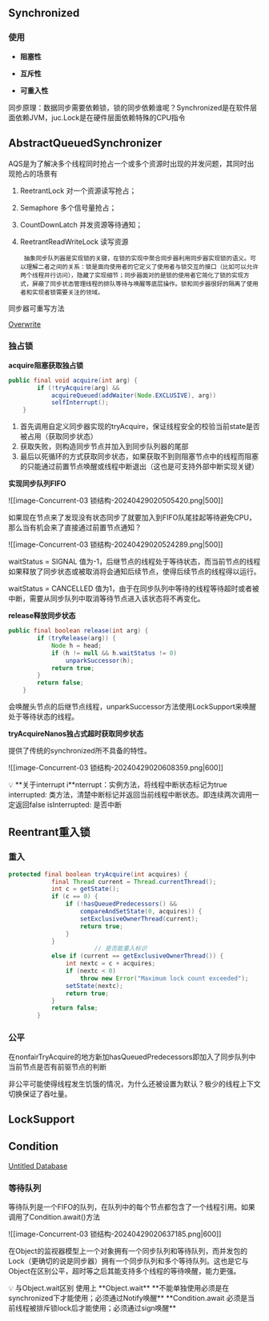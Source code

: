 ## Synchronized

### 使用

-  **阻塞性**

-  **互斥性**

-  **可重入性**




同步原理：数据同步需要依赖锁，锁的同步依赖谁呢？Synchronized是在软件层面依赖JVM，juc.Lock是在硬件层面依赖特殊的CPU指令



## AbstractQueuedSynchronizer

AQS是为了解决多个线程同时抢占一个或多个资源时出现的并发问题，其同时出现抢占的场景有

1. ReetrantLock 对一个资源读写抢占；
    
2. Semaphore 多个信号量抢占；
    
3. CountDownLatch 并发资源等待通知；
    
4. ReetrantReadWriteLock 读写资源
    
    ```
     抽象同步队列器是实现锁的关键，在锁的实现中聚合同步器利用同步器实现锁的语义。可以理解二者之间的关系：锁是面向使用者的它定义了使用者与锁交互的接口（比如可以允许两个线程并行访问），隐藏了实现细节；同步器面对的是锁的使用者它简化了锁的实现方式，屏蔽了同步状态管理线程的排队等待与唤醒等底层操作。锁和同步器很好的隔离了使用者和实现者锁需要关注的领域。
    ```
    

同步器可重写方法

[Overwrite](https://www.notion.so/e4042c8fac68402dad640da02b84b21c?pvs=21)

### 独占锁

**acquire阻塞获取独占锁**

```java
public final void acquire(int arg) {
        if (!tryAcquire(arg) &&
            acquireQueued(addWaiter(Node.EXCLUSIVE), arg))
            selfInterrupt();
    }
```

1. 首先调用自定义同步器实现的tryAcquire，保证线程安全的校验当前state是否被占用（获取同步状态）
2. 获取失败，则构造同步节点并加入到同步队列器的尾部
3. 最后以死循环的方式获取同步状态，如果获取不到则阻塞节点中的线程而阻塞的只能通过前置节点唤醒或线程中断退出（这也是可支持外部中断实现关键）

**实现同步队列FIFO**

![[image-Concurrent-03 锁结构-20240429020505420.png|500]]


如果现在节点来了发现没有状态同步了就要加入到FIFO队尾挂起等待避免CPU，那么当有机会来了直接通过前置节点通知？

![[image-Concurrent-03 锁结构-20240429020524289.png|500]]




waitStatus = SIGNAL 值为-1，后继节点的线程处于等待状态，而当前节点的线程如果释放了同步状态或被取消将会通知后续节点，使得后续节点的线程得以运行。

waitStatus = CANCELLED 值为1，由于在同步队列中等待的线程等待超时或者被中断，需要从同步队列中取消等待节点进入该状态将不再变化。

**release释放同步状态**

```java
public final boolean release(int arg) {
        if (tryRelease(arg)) {
            Node h = head;
            if (h != null && h.waitStatus != 0)
                unparkSuccessor(h);
            return true;
        }
        return false;
    }
```

会唤醒头节点的后继节点线程，unparkSuccessor方法使用LockSupport来唤醒处于等待状态的线程。

**tryAcquireNanos独占式超时获取同步状态**

提供了传统的synchronized所不具备的特性。

![[image-Concurrent-03 锁结构-20240429020608359.png|600]]



<aside> 💡 **关于interrupt i**nterrupt：实例方法，将线程中断状态标记为true interrupted: 类方法，清楚中断标记并返回当前线程中断状态。即连续两次调用一定返回false isInterrupted: 是否中断

</aside>

## Reentrant重入锁

### 重入

```java
protected final boolean tryAcquire(int acquires) {
            final Thread current = Thread.currentThread();
            int c = getState();
            if (c == 0) {
                if (!hasQueuedPredecessors() &&
                    compareAndSetState(0, acquires)) {
                    setExclusiveOwnerThread(current);
                    return true;
                }
            }
						// 是否能重入标识
            else if (current == getExclusiveOwnerThread()) {
                int nextc = c + acquires;
                if (nextc < 0)
                    throw new Error("Maximum lock count exceeded");
                setState(nextc);
                return true;
            }
            return false;
        }
```

### 公平

在nonfairTryAcquire的地方新加hasQueuedPredecessors即加入了同步队列中当前节点是否有前驱节点的判断

非公平可能使得线程发生饥饿的情况，为什么还被设置为默认？极少的线程上下文切换保证了吞吐量。

## LockSupport

## Condition

[Untitled Database](https://www.notion.so/31055187e7f749a2aa1cfa96898b6db7?pvs=21)

### 等待队列

等待队列是一个FIFO的队列，在队列中的每个节点都包含了一个线程引用。如果调用了Condition.await()方法


![[image-Concurrent-03 锁结构-20240429020637185.png|600]]


在Object的监视器模型上一个对象拥有一个同步队列和等待队列，而并发包的Lock（更确切的说是同步器）拥有一个同步队列和多个等待队列。这也是它与Object在区别公平，超时等之后其能支持多个线程的等待唤醒，能力更强。

<aside> 💡 与Object.wait区别 使用上 **Object.wait** **不能单独使用必须是在synchronized下才能使用；必须通过Notify唤醒** **Condition.await 必须是当前线程被排斥锁lock后才能使用；必须通过sign唤醒**

</aside>